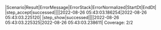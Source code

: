 |Scenario|Result|ErrorMessage|ErrorStack|ErrorNormalized|StartDt|EndDt|
|step_accept|successed||||2022-08-26 05:43:03.186254|2022-08-26 05:43:03.225120|
|step_show|successed||||2022-08-26 05:43:03.225325|2022-08-26 05:43:03.238611|
Coverage: 2/2
